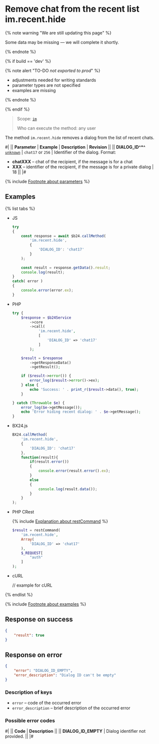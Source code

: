 # Remove chat from the recent list im.recent.hide

{% note warning "We are still updating this page" %}

Some data may be missing — we will complete it shortly.

{% endnote %}

{% if build == 'dev' %}

{% note alert "TO-DO _not exported to prod_" %}

- adjustments needed for writing standards
- parameter types are not specified
- examples are missing

{% endnote %}

{% endif %}

> Scope: [`im`](../../scopes/permissions.md)
>
> Who can execute the method: any user

The method `im.recent.hide` removes a dialog from the list of recent chats.

#|
|| **Parameter** | **Example** | **Description** | **Revision** ||
|| **DIALOG_ID^*^**
[`unknown`](../../data-types.md) | `chat17`
or
`256` | Identifier of the dialog. Format:
- **chatXXX** – chat of the recipient, if the message is for a chat
- **XXX** – identifier of the recipient, if the message is for a private dialog | 18 ||
|#

{% include [Footnote about parameters](../../../_includes/required.md) %}

## Examples

{% list tabs %}

- JS

    ```js
    try
    {
    	const response = await $b24.callMethod(
    		'im.recent.hide',
    		{
    			'DIALOG_ID': 'chat17'
    		}
    	);
    	
    	const result = response.getData().result;
    	console.log(result);
    }
    catch( error )
    {
    	console.error(error.ex);
    }
    ```

- PHP

    ```php
    try {
        $response = $b24Service
            ->core
            ->call(
                'im.recent.hide',
                [
                    'DIALOG_ID' => 'chat17'
                ]
            );
    
        $result = $response
            ->getResponseData()
            ->getResult();
    
        if ($result->error()) {
            error_log($result->error()->ex);
        } else {
            echo 'Success: ' . print_r($result->data(), true);
        }
    
    } catch (Throwable $e) {
        error_log($e->getMessage());
        echo 'Error hiding recent dialog: ' . $e->getMessage();
    }
    ```

- BX24.js

    ```js
    BX24.callMethod(
        'im.recent.hide',
        {
            'DIALOG_ID': 'chat17'
        },
        function(result){
            if(result.error())
            {
                console.error(result.error().ex);
            }
            else
            {
                console.log(result.data());
            }
        }
    );
    ```

- PHP CRest

    {% include [Explanation about restCommand](../_includes/rest-command.md) %}

    ```php
    $result = restCommand(
        'im.recent.hide',
        Array(
            'DIALOG_ID' => 'chat17'
        ),
        $_REQUEST[
            "auth"
        ]
    );    
    ```

- cURL

    // example for cURL

{% endlist %}

{% include [Footnote about examples](../../../_includes/examples.md) %}

## Response on success

```json
{
    "result": true
}
```

## Response on error

```json
{
    "error": "DIALOG_ID_EMPTY",
    "error_description": "Dialog ID can't be empty"
}
```

### Description of keys

- `error` – code of the occurred error
- `error_description` – brief description of the occurred error

### Possible error codes

#|
|| **Code** | **Description** ||
|| **DIALOG_ID_EMPTY** | Dialog identifier not provided. ||
|#